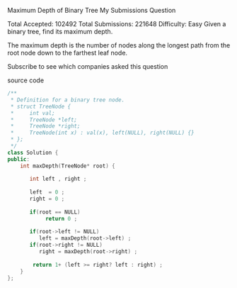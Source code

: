 Maximum Depth of Binary Tree My Submissions Question

Total Accepted: 102492 Total Submissions: 221648 Difficulty: Easy
Given a binary tree, find its maximum depth.

The maximum depth is the number of nodes along the longest path from the root node down to the farthest leaf node.

Subscribe to see which companies asked this question

source code
````c++
/**
 * Definition for a binary tree node.
 * struct TreeNode {
 *     int val;
 *     TreeNode *left;
 *     TreeNode *right;
 *     TreeNode(int x) : val(x), left(NULL), right(NULL) {}
 * };
 */
class Solution {
public:
    int maxDepth(TreeNode* root) {
       
       int left , right ;
       
       left  = 0 ;
       right = 0 ;
       
       if(root == NULL)
            return 0 ;
            
       if(root->left != NULL)
          left = maxDepth(root->left) ;
       if(root->right != NULL)
          right = maxDepth(root->right) ;
        
        return 1+ (left >= right? left : right) ;    
    }
};
````
